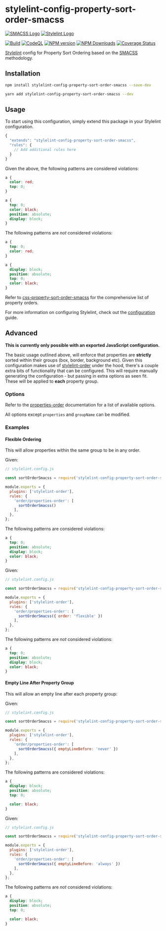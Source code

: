 # stylelint-config-property-sort-order-smacss

[![SMACSS Logo](https://user-images.githubusercontent.com/4007311/81406794-25fdbe00-9132-11ea-8e5d-dba7d3f3915e.png)](http://smacss.com)
[![Stylelint Logo](https://user-images.githubusercontent.com/4007311/81406797-272eeb00-9132-11ea-8b7d-cf84bece72a6.png)](https://github.com/stylelint/stylelint)

[![Build](https://github.com/cahamilton/stylelint-config-property-sort-order-smacss/actions/workflows/build.yml/badge.svg)](https://github.com/cahamilton/stylelint-config-property-sort-order-smacss/actions/workflows/build.yml)
[![CodeQL](https://github.com/cahamilton/stylelint-config-property-sort-order-smacss/actions/workflows/codeql-analysis.yml/badge.svg)](https://github.com/cahamilton/stylelint-config-property-sort-order-smacss/actions/workflows/codeql-analysis.yml)
[![NPM version](https://img.shields.io/npm/v/stylelint-config-property-sort-order-smacss.svg)](https://www.npmjs.org/package/stylelint-config-property-sort-order-smacss)
[![NPM Downloads](https://img.shields.io/npm/dm/stylelint-config-property-sort-order-smacss.svg)](https://www.npmjs.org/package/stylelint-config-property-sort-order-smacss)
[![Coverage Status](https://coveralls.io/repos/github/cahamilton/stylelint-config-property-sort-order-smacss/badge.svg?branch=master)](https://coveralls.io/github/cahamilton/stylelint-config-property-sort-order-smacss?branch=master)

[Stylelint](https://github.com/stylelint/stylelint) config for Property Sort Ordering based on the [SMACSS](http://smacss.com) methodology.


## Installation

```bash
npm install stylelint-config-property-sort-order-smacss --save-dev
```

```bash
yarn add stylelint-config-property-sort-order-smacss --dev
```

## Usage

To start using this configuration, simply extend this package in your Stylelint configuration.

```js
{
  "extends": "stylelint-config-property-sort-order-smacss",
  "rules": {
    // Add additional rules here
  }
}
```

Given the above, the following patterns are considered violations:

```css
a {
  color: red;
  top: 0;
}
```

```css
a {
  top: 0;
  color: black;
  position: absolute;
  display: block;
}
```

The following patterns are _not_ considered violations:

```css
a {
  top: 0;
  color: red;
}
```

```css
a {
  display: block;
  position: absolute;
  top: 0;
  color: black;
}
```

Refer to [css-property-sort-order-smacss](https://github.com/cahamilton/css-property-sort-order-smacss/blob/v2.2.0/index.js) for the comprehensive list of property orders.

For more information on configuring Stylelint, check out the [configuration](https://github.com/stylelint/stylelint/blob/15.0.0/docs/user-guide/configure.md) guide.

## Advanced

**This is currently only possible with an exported JavaScript configuration.**

The basic usage outlined above, will enforce that properties are **strictly** sorted within their groups (box, border, background etc). Given this configuration makes use of [stylelint-order](https://github.com/hudochenkov/stylelint-order/tree/5.0.0) under the hood, there's a couple extra bits of functionality that can be configured. This will require manually generating the configuration - but passing in extra options as seen fit. These will be applied to **each** property group.

### Options

Refer to the [properties-order](https://github.com/hudochenkov/stylelint-order/blob/5.0.0/rules/properties-order/README.md#options) documentation for a list of available options.

All options except `properties` and `groupName` can be modified.

### Examples

#### Flexible Ordering

This will allow properties within the same group to be in any order.

Given:

```js
// stylelint.config.js

const sortOrderSmacss = require('stylelint-config-property-sort-order-smacss/generate');

module.exports = {
  plugins: ['stylelint-order'],
  rules: {
    'order/properties-order': [
      sortOrderSmacss()
    ],
  },
};
```

The following patterns are considered violations:

```css
a {
  top: 0;
  position: absolute;
  display: block;
  color: black;
}
```

Given:

```js
// stylelint.config.js

const sortOrderSmacss = require('stylelint-config-property-sort-order-smacss/generate');

module.exports = {
  plugins: ['stylelint-order'],
  rules: {
    'order/properties-order': [
      sortOrderSmacss({ order: 'flexible' })
    ],
  },
};
```

The following patterns are _not_ considered violations:

```css
a {
  top: 0;
  position: absolute;
  display: block;
  color: black;
}
```

#### Empty Line After Property Group

This will allow an empty line after each property group:

Given:

```js
// stylelint.config.js

const sortOrderSmacss = require('stylelint-config-property-sort-order-smacss/generate');

module.exports = {
  plugins: ['stylelint-order'],
  rules: {
    'order/properties-order': [
      sortOrderSmacss({ emptyLineBefore: 'never' })
    ],
  },
};
```

The following patterns are considered violations:

```css
a {
  display: block;
  position: absolute;
  top: 0;

  color: black;
}
```

Given:

```js
// stylelint.config.js

const sortOrderSmacss = require('stylelint-config-property-sort-order-smacss/generate');

module.exports = {
  plugins: ['stylelint-order'],
  rules: {
    'order/properties-order': [
      sortOrderSmacss({ emptyLineBefore: 'always' })
    ],
  },
};
```

The following patterns are _not_ considered violations:

```css
a {
  display: block;
  position: absolute;
  top: 0;

  color: black;
}
```
